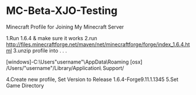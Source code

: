 # MC-Beta-XJO-Testing
Minecraft Profile for Joining My Minecraft Server

1.Run 1.6.4 & make sure it works
2.run http://files.minecraftforge.net/maven/net/minecraftforge/forge/index_1.6.4.html
3.unzip profile into . . .

[windows]-C:\Users\"username"\AppData\Roaming
[osx] /Users/"username"/Library/Application\ Support/

4.Create new profile, Set Version to Release 1.6.4-Forge9.11.1.1345
5.Set Game Directory
